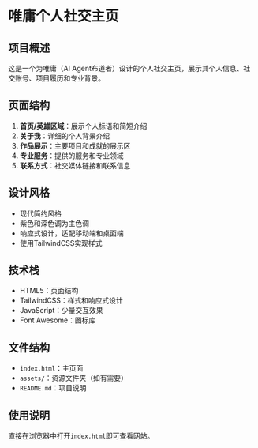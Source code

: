 # 唯庸个人社交主页

## 项目概述
这是一个为唯庸（AI Agent布道者）设计的个人社交主页，展示其个人信息、社交账号、项目履历和专业背景。

## 页面结构
1. **首页/英雄区域**：展示个人标语和简短介绍
2. **关于我**：详细的个人背景介绍
3. **作品展示**：主要项目和成就的展示区
4. **专业服务**：提供的服务和专业领域
5. **联系方式**：社交媒体链接和联系信息

## 设计风格
- 现代简约风格
- 紫色和深色调为主色调
- 响应式设计，适配移动端和桌面端
- 使用TailwindCSS实现样式

## 技术栈
- HTML5：页面结构
- TailwindCSS：样式和响应式设计
- JavaScript：少量交互效果
- Font Awesome：图标库

## 文件结构
- `index.html`：主页面
- `assets/`：资源文件夹（如有需要）
- `README.md`：项目说明

## 使用说明
直接在浏览器中打开`index.html`即可查看网站。
